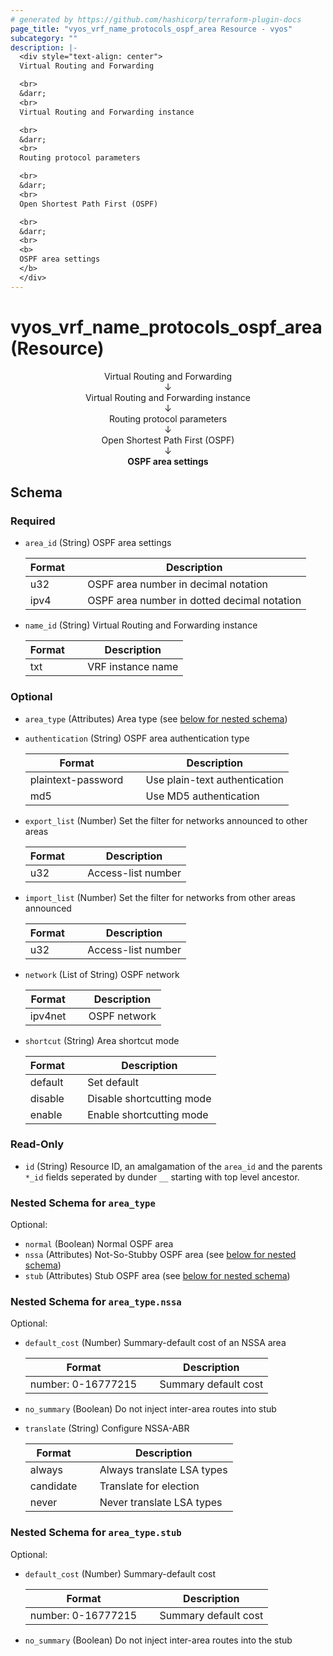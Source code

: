 ```yaml
---
# generated by https://github.com/hashicorp/terraform-plugin-docs
page_title: "vyos_vrf_name_protocols_ospf_area Resource - vyos"
subcategory: ""
description: |-
  <div style="text-align: center">
  Virtual Routing and Forwarding

  <br>
  &darr;
  <br>
  Virtual Routing and Forwarding instance

  <br>
  &darr;
  <br>
  Routing protocol parameters

  <br>
  &darr;
  <br>
  Open Shortest Path First (OSPF)

  <br>
  &darr;
  <br>
  <b>
  OSPF area settings
  </b>
  </div>
---
```


# vyos_vrf_name_protocols_ospf_area (Resource)

<div style="text-align: center">
Virtual Routing and Forwarding

<br>
&darr;
<br>
Virtual Routing and Forwarding instance

<br>
&darr;
<br>
Routing protocol parameters

<br>
&darr;
<br>
Open Shortest Path First (OSPF)

<br>
&darr;
<br>
<b>
OSPF area settings
</b>
</div>



<!-- schema generated by tfplugindocs -->
## Schema

### Required

- `area_id` (String) OSPF area settings

    |  Format &emsp; | Description  |
    |----------|---------------|
    |  u32  &emsp; |  OSPF area number in decimal notation  |
    |  ipv4  &emsp; |  OSPF area number in dotted decimal notation  |
- `name_id` (String) Virtual Routing and Forwarding instance

    |  Format &emsp; | Description  |
    |----------|---------------|
    |  txt  &emsp; |  VRF instance name  |

### Optional

- `area_type` (Attributes) Area type (see [below for nested schema](#nestedatt--area_type))
- `authentication` (String) OSPF area authentication type

    |  Format &emsp; | Description  |
    |----------|---------------|
    |  plaintext-password  &emsp; |  Use plain-text authentication  |
    |  md5  &emsp; |  Use MD5 authentication  |
- `export_list` (Number) Set the filter for networks announced to other areas

    |  Format &emsp; | Description  |
    |----------|---------------|
    |  u32  &emsp; |  Access-list number  |
- `import_list` (Number) Set the filter for networks from other areas announced

    |  Format &emsp; | Description  |
    |----------|---------------|
    |  u32  &emsp; |  Access-list number  |
- `network` (List of String) OSPF network

    |  Format &emsp; | Description  |
    |----------|---------------|
    |  ipv4net  &emsp; |  OSPF network  |
- `shortcut` (String) Area shortcut mode

    |  Format &emsp; | Description  |
    |----------|---------------|
    |  default  &emsp; |  Set default  |
    |  disable  &emsp; |  Disable shortcutting mode  |
    |  enable  &emsp; |  Enable shortcutting mode  |

### Read-Only

- `id` (String) Resource ID, an amalgamation of the `area_id` and the parents `*_id` fields seperated by dunder `__` starting with top level ancestor.

<a id="nestedatt--area_type"></a>
### Nested Schema for `area_type`

Optional:

- `normal` (Boolean) Normal OSPF area
- `nssa` (Attributes) Not-So-Stubby OSPF area (see [below for nested schema](#nestedatt--area_type--nssa))
- `stub` (Attributes) Stub OSPF area (see [below for nested schema](#nestedatt--area_type--stub))

<a id="nestedatt--area_type--nssa"></a>
### Nested Schema for `area_type.nssa`

Optional:

- `default_cost` (Number) Summary-default cost of an NSSA area

    |  Format &emsp; | Description  |
    |----------|---------------|
    |  number: 0-16777215  &emsp; |  Summary default cost  |
- `no_summary` (Boolean) Do not inject inter-area routes into stub
- `translate` (String) Configure NSSA-ABR

    |  Format &emsp; | Description  |
    |----------|---------------|
    |  always  &emsp; |  Always translate LSA types  |
    |  candidate  &emsp; |  Translate for election  |
    |  never  &emsp; |  Never translate LSA types  |


<a id="nestedatt--area_type--stub"></a>
### Nested Schema for `area_type.stub`

Optional:

- `default_cost` (Number) Summary-default cost

    |  Format &emsp; | Description  |
    |----------|---------------|
    |  number: 0-16777215  &emsp; |  Summary default cost  |
- `no_summary` (Boolean) Do not inject inter-area routes into the stub
